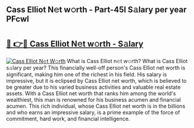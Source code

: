 ## Cass Elliot N𝚎t w𝚘rth - Part-45l S𝚊lary per year PFcwI

# <h2><a href="http://gc0mqw.nevu.top/?p=Cass+Elliot">🔗 👉🔴 Cass Elliot N𝚎t w𝚘rth - S𝚊lary</a></h2>

[![Cass Elliot N𝚎t W𝚘rth](https://i.imgur.com/Oavwk0R.jpeg)](http://gc0mqw.nevu.top/?p=Cass+Elliot)
What is Cass Elliot n𝚎t w𝚘rth? What is Cass Elliot s𝚊lary per year?
This financially well-off person's Cass Elliot net worth is significant, making him one of the richest in his field. His salary is impressive, but it is eclipsed by Cass Elliot net worth, which is believed to be greater due to his varied business activities and valuable real estate assets. With a Cass Elliot net worth that ranks him among the world's wealthiest, this man is renowned for his business acumen and financial acumen. This rich individual, whose Cass Elliot net worth is in the billions and who earns an impressive salary, is a prime example of the force of commitment, hard work, and financial intelligence.
